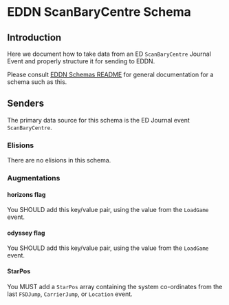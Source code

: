 # EDDN ScanBaryCentre Schema

## Introduction
Here we document how to take data from an ED `ScanBaryCentre` Journal
Event and properly structure it for sending to EDDN.

Please consult [EDDN Schemas README](./README-EDDN-schemas.md) for general
documentation for a schema such as this.

## Senders
The primary data source for this schema is the ED Journal event
`ScanBaryCentre`.

### Elisions
There are no elisions in this schema.

### Augmentations
#### horizons flag
You SHOULD add this key/value pair, using the value from the `LoadGame` event.

#### odyssey flag
You SHOULD add this key/value pair, using the value from the `LoadGame` event.

#### StarPos
You MUST add a `StarPos` array containing the system co-ordinates from the
last `FSDJump`, `CarrierJump`, or `Location` event.
